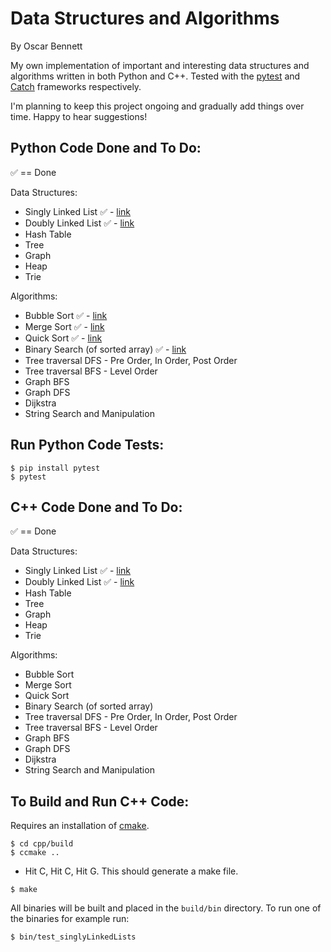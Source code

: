 # Data Structures and Algorithms

By Oscar Bennett

My own implementation of important and interesting data structures and algorithms written in both Python and C++. Tested with the [pytest](https://docs.pytest.org/en/latest/) and [Catch](https://github.com/catchorg/Catch2) frameworks respectively.

I'm planning to keep this project ongoing and gradually add things over time. Happy to hear suggestions!

## Python Code Done and To Do:

:white_check_mark: == Done

Data Structures:

- Singly Linked List :white_check_mark: - [link](https://github.com/ofbennett/Data_Structures_and_Algorithms/blob/master/python/linkedLists/linkedLists.py)
- Doubly Linked List :white_check_mark: - [link](https://github.com/ofbennett/Data_Structures_and_Algorithms/blob/6d8fd4e238803236ccb3ad176204804a098687f9/python/linkedLists/linkedLists.py#L154)
- Hash Table
- Tree
- Graph
- Heap
- Trie

Algorithms:

- Bubble Sort :white_check_mark: - [link](https://github.com/ofbennett/Data_Structures_and_Algorithms/blob/e1fdbf44f47bf36106a31110191cff8f246f513a/python/sort/sort_algos.py#L3)
- Merge Sort :white_check_mark: - [link](https://github.com/ofbennett/Data_Structures_and_Algorithms/blob/e1fdbf44f47bf36106a31110191cff8f246f513a/python/sort/sort_algos.py#L45)
- Quick Sort :white_check_mark: - [link](https://github.com/ofbennett/Data_Structures_and_Algorithms/blob/e1fdbf44f47bf36106a31110191cff8f246f513a/python/sort/sort_algos.py#L19)
- Binary Search (of sorted array) :white_check_mark: - [link](https://github.com/ofbennett/Data_Structures_and_Algorithms/blob/e1fdbf44f47bf36106a31110191cff8f246f513a/python/search/search_algos.py#L2)
- Tree traversal DFS - Pre Order, In Order, Post Order
- Tree traversal BFS - Level Order
- Graph BFS
- Graph DFS
- Dijkstra
- String Search and Manipulation

## Run Python Code Tests:

```
$ pip install pytest
$ pytest
```

## C++ Code Done and To Do:

:white_check_mark: == Done

Data Structures:

- Singly Linked List :white_check_mark: - [link](https://github.com/ofbennett/Data_Structures_and_Algorithms/blob/e1fdbf44f47bf36106a31110191cff8f246f513a/cpp/linkedLists/src/linkedLists.h#L7)
- Doubly Linked List :white_check_mark: - [link](https://github.com/ofbennett/Data_Structures_and_Algorithms/blob/e1fdbf44f47bf36106a31110191cff8f246f513a/cpp/linkedLists/src/linkedLists.h#L41)
- Hash Table
- Tree
- Graph
- Heap
- Trie

Algorithms:

- Bubble Sort
- Merge Sort
- Quick Sort
- Binary Search (of sorted array)
- Tree traversal DFS - Pre Order, In Order, Post Order
- Tree traversal BFS - Level Order
- Graph BFS
- Graph DFS
- Dijkstra
- String Search and Manipulation

## To Build and Run C++ Code:
Requires an installation of [cmake](https://cmake.org).

```
$ cd cpp/build
$ ccmake ..
```
- Hit C, Hit C, Hit G. This should generate a make file.
```
$ make
```
All binaries will be built and placed in the `build/bin` directory. To run one of the binaries for example run:
```
$ bin/test_singlyLinkedLists
```